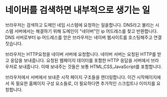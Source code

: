 # 네이버를 검색하면 내부적으로 생기는 일

브라우저는 검색하고 도메인 네임 시스템에 요청하는 일을합니다. DNS라고 불리는 시스템 서버에서는 해결하기 위해
도메인이 "네이버"인 ip 어드레스를 찾고 반환합니다. DNS 서버로부터 ip 어드레스를 얻은 브라우저는
네이버 웹사이트를 호스팅해주고 연결짓습니다.

브라우저는 HTTP요청을 네이버 서버에 요청합니다. 네이버 서버는 요청된 HTTP를 받고 응답을 보내줍니다.
요청된 웹페이지 데이터를 포함한 HTTP 응답을 서버에서 브라우저로 보내줍니다.
이때 보내주는 것들은 보통 HTML,CSS,JavaScript를 포함합니다.

브라우저에서 서버에서 보내준 시작 페이지 구조들을 렌더링합니다. 이건 시작페이지에서
꼭 필요한 홈페이지 구성 요소들로, 더 필요하다면 추가적인 스크립트나 이미지를 요청합니다.